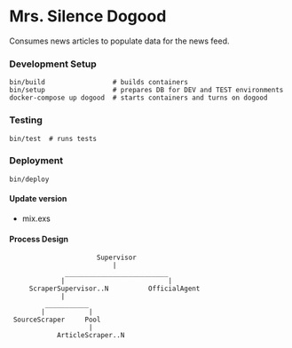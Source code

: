 # Mrs. Silence Dogood
Consumes news articles to populate data for the news feed.

### Development Setup
    bin/build                 # builds containers
    bin/setup                 # prepares DB for DEV and TEST environments
    docker-compose up dogood  # starts containers and turns on dogood

### Testing
    bin/test  # runs tests

### Deployment
    bin/deploy

#### Update version
* mix.exs

#### Process Design
                          Supervisor
                              |
                  __________________________              
                 |                          |
         ScraperSupervisor..N          OfficialAgent
                 |
             ___________
            |           |
     SourceScraper     Pool
                        |
                ArticleScraper..N

